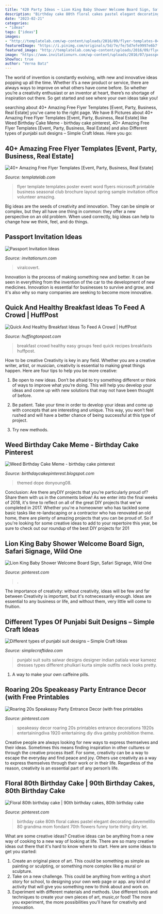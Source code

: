 ```yaml
---
title: "420 Party Ideas ~ Lion King Baby Shower Welcome Board Sign, Safari Signage, Wild One"
description: "Birthday cake 80th floral cakes pastel elegant decorating davemelillo 80 grandma mom fondant 70th flowers funny torte thirty dirty let"
date: "2023-02-21"
categories:
- "ideas"
tags: ["ideas"]
images:
- "http://templatelab.com/wp-content/uploads/2016/09/flyer-templates-04.jpg"
featuredImage: "https://i.pinimg.com/originals/5d/7e/fe/5d7efe9997e6b7fae305655ebffdcc39.png"
featured_image: "http://templatelab.com/wp-content/uploads/2016/09/flyer-templates-04.jpg"
image: "https://www.invitationurn.com/wp-content/uploads/2016/07/passport_party_invitation_template.jpg"
ShowToc: true
author: "Verna Batz"
---
```



The world of invention is constantly evolving, with new and innovative ideas popping up all the time. Whether it’s a new product or service, there are always ways to improve on what others have come before. So whether you’re a creativity enthusiast or an inventor at heart, there’s no shortage of inspiration out there. So get started and see where your own ideas take you!

	

		
searching about 40+ Amazing Free Flyer Templates [Event, Party, Business, Real Estate] you've came to the right page. We have 8 Pictures about 40+ Amazing Free Flyer Templates [Event, Party, Business, Real Estate] like Weed Birthday Cake Meme - birthday cake pinterest, 40+ Amazing Free Flyer Templates [Event, Party, Business, Real Estate] and also Different types of punjabi suit designs – Simple Craft Ideas. Here you go:
		
    
## 40+ Amazing Free Flyer Templates [Event, Party, Business, Real Estate]

<img loading=lazy src="http://templatelab.com/wp-content/uploads/2016/09/flyer-templates-04.jpg" onerror="this.onerror=null;this.src='https://tse1.mm.bing.net/th?id=OIP.HwBBGfFmYXITkZlCPtxYAwHaJl&amp;pid=15.1';" alt="40+ Amazing Free Flyer Templates [Event, Party, Business, Real Estate]">

_Source: templatelab.com_

>flyer template templates poster event word flyers microsoft printable business seasonal club brochure layout spring sample invitation office volunteer amazing. 

	

Big ideas are the seeds of creativity and innovation. They can be simple or complex, but they all have one thing in common: they offer a new perspective on an old problem. When used correctly, big ideas can help to change how we think, feel, and do things.

    
## Passport Invitation Ideas

<img loading=lazy src="https://www.invitationurn.com/wp-content/uploads/2016/07/passport_party_invitation_template.jpg" onerror="this.onerror=null;this.src='https://tse4.mm.bing.net/th?id=OIP.u7xkDvq3qx4nivTBIXJWvQHaE7&amp;pid=15.1';" alt="Passport Invitation Ideas">

_Source: invitationurn.com_

>viralcovert. 

	

Innovation is the process of making something new and better. It can be seen in everything from the invention of the car to the development of new medicines. Innovation is essential for businesses to survive and grow, and it's also why so many companies are seeking to become more innovative.

    
## Quick And Healthy Breakfast Ideas To Feed A Crowd | HuffPost

<img loading=lazy src="https://s-i.huffpost.com/gen/1215937/images/o-BREAKFAST-FOR-A-CROWD-facebook.jpg" onerror="this.onerror=null;this.src='https://tse4.mm.bing.net/th?id=OIP.75zB6GLOm-IkWSJlZo39HwHaKr&amp;pid=15.1';" alt="Quick And Healthy Breakfast Ideas To Feed A Crowd | HuffPost">

_Source: huffingtonpost.com_

>breakfast crowd healthy easy groups feed quick recipes breakfasts huffpost. 

	

How to be creative
Creativity is key in any field. Whether you are a creative writer, artist, or musician, creativity is essential to making great things happen. Here are four tips to help you be more creative:
1. Be open to new ideas. Don’t be afraid to try something different or think of ways to improve what you’re doing. This will help you develop your ideas and come up with new solutions that may not have been thought of before.

2. Be patient. Take your time in order to develop your ideas and come up with concepts that are interesting and unique. This way, you won’t feel rushed and will have a better chance of being successful at this type of project.

3. Try new methods.

    
## Weed Birthday Cake Meme - Birthday Cake Pinterest

<img loading=lazy src="https://i.pinimg.com/originals/f7/34/97/f73497db5f564a96e64883d415e39feb.jpg" onerror="this.onerror=null;this.src='https://tse4.mm.bing.net/th?id=OIP.lbh9L0r6HJ3HI4r7HPDa2QHaJ4&amp;pid=15.1';" alt="Weed Birthday Cake Meme - birthday cake pinterest">

_Source: birthdaycakepinterest.blogspot.com_

>themed dope donyoung08. 

	

Conclusion: Are there anyDIY projects that you’re particularly proud of? Share them with us in the comments below!
As we enter into the final weeks of 2018, it's time to reflect on all of the great DIY projects that we've completed in 2017. Whether you're a homeowner who has tackled some basic tasks like re-landscaping or a contractor who has renovated an old home, there are plenty of amazing projects that you can be proud of. So if you're looking for some creative ideas to add to your repertoire this year, be sure to check out our roundup of the best DIY projects for 201
    
## Lion King Baby Shower Welcome Board Sign, Safari Signage, Wild One

<img loading=lazy src="https://i.pinimg.com/originals/5d/7e/fe/5d7efe9997e6b7fae305655ebffdcc39.png" onerror="this.onerror=null;this.src='https://tse1.mm.bing.net/th?id=OIP.Xk1hECMz_BK8_m6hLOcd5wHaJy&amp;pid=15.1';" alt="Lion King Baby Shower Welcome Board Sign, Safari Signage, Wild One">

_Source: pinterest.com_

>. 

	

The importance of creativity: without creativity, ideas will be few and far between
Creativity is important, but it's notnecessarily enough. Ideas are essential to any business or life, and without them, very little will come to fruition.

    
## Different Types Of Punjabi Suit Designs – Simple Craft Ideas

<img loading=lazy src="https://simplecraftidea.com/wp-content/uploads/2017/07/punjabi-suit-designs-11.jpg" onerror="this.onerror=null;this.src='https://tse1.mm.bing.net/th?id=OIP.GS8MQi7y1SPWSnfqwnHUzwHaKh&amp;pid=15.1';" alt="Different types of punjabi suit designs – Simple Craft Ideas">

_Source: simplecraftidea.com_

>punjabi suit suits salwar designs designer indian patiala wear kameez dresses types different phulkari kurta simple outfits neck looks pretty. 

	

1. A way to make your own caffeine pills.

    
## Roaring 20s Speakeasy Party Entrance Decor (with Free Printables

<img loading=lazy src="https://i.pinimg.com/originals/0f/2a/e0/0f2ae09675b78420b587f8c74796ce71.png" onerror="this.onerror=null;this.src='https://tse3.mm.bing.net/th?id=OIP.SvTOVXg9i8hbx7p6zeR9UgHaLH&amp;pid=15.1';" alt="Roaring 20s Speakeasy Party Entrance Decor (with free printables">

_Source: pinterest.com_

>speakeasy decor roaring 20s printables entrance decorations 1920s entertainingdiva 1920 entertaining diy diva gatsby prohibition theme. 

	

Creative people are always looking for new ways to express themselves and their ideas. Sometimes this means finding inspiration in other cultures or through the creative process itself. For some, creativity can be a way to escape the everyday and find peace and joy. Others use creativity as a way to express themselves through their work or in their life. Regardless of the reason, creativity is an essential part of any person’s life.

    
## Floral 80th Birthday Cake | 90th Birthday Cakes, 80th Birthday Cake

<img loading=lazy src="https://i.pinimg.com/originals/41/0e/12/410e12aa70f8badcb1e160c70a0dd9c5.jpg" onerror="this.onerror=null;this.src='https://tse4.mm.bing.net/th?id=OIP.Mu5uN0Og-AoW72EiEc17VQHaJ4&amp;pid=15.1';" alt="Floral 80th birthday cake | 90th birthday cakes, 80th birthday cake">

_Source: pinterest.com_

>birthday cake 80th floral cakes pastel elegant decorating davemelillo 80 grandma mom fondant 70th flowers funny torte thirty dirty let. 

	

What are some creative ideas?
Creative ideas can be anything from a new way of cooking to a new way of looking at life. There are so many creative ideas out there that it's hard to know where to start. Here are some ideas to get you started: 
1. Create an original piece of art. This could be something as simple as painting or sculpting, or something more complex like a mural or sculpture. 
2. Take on a new challenge. This could be anything from writing a short story for school, to designing your own web page or app. any kind of activity that will give you something new to think about and work on. 
3. Experiment with different materials and methods. Use different tools and techniques to create your own pieces of art, music,or food! The more you experiment, the more possibilities you'll have for creativity and innovation.

